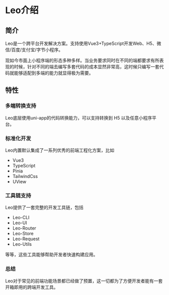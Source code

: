 # Leo介绍
## 简介
Leo是一个跨平台开发解决方案。支持使用Vue3+TypeScript开发Web、H5、微信/百度/支付宝/字节小程序。

现如今市面上小程序端的形态多种多样。当业务要求同时在不同的端都要求有所表现的时候，针对不同的端去编写多套代码的成本显然非常高，这时候只编写一套代码就能够适配到多端的能力就显得极为需要。

## 特性
### 多端转换支持
Leo底层使用uni-app的代码转换能力，可以支持转换到 H5 以及任意小程序平台。
###  标准化开发
Leo内置默认集成了一系列优秀的前端工程化方案，比如
- Vue3
- TypeScript
- Pinia
- TailwindCss
- UView
### 工具链支持
Leo提供了一套完整的开发工具链，包括
- Leo-CLI
- Leo-UI
- Leo-Router
- Leo-Store
- Leo-Request
- Leo-Utils

等等，这些工具能够帮助开发者快速构建应用。
### 总结
Leo对于常见的前端功能场景都已经做了预置，这一切都为了方便开发者能有一套开箱即用的跨端开发工具。
